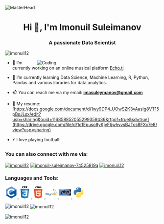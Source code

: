 ![MasterHead](https://www.business-agility.com/wp-content/uploads/2018/10/top-banner-2-1920x677.jpg)
<h1 align="center">Hi 👋, I'm Imonuil Suleimanov</h1>
<h3 align="center">A passionate Data Scientist</h3>

<p align="left"> <img src="https://komarev.com/ghpvc/?username=imonuil12&label=Profile%20views&color=0e75b6&style=flat" alt="imonuil12" /> </p>

<img align="right" alt="Coding" width="400" src="https://cdn.filestackcontent.com/efbSR18hT5uRKuo0zoMA">

- 🔭 I’m currently working on an online musical platform [Echo.tj](https://echo.tj/app/overview)

- 🌱 I’m currently learning Data Science, Machine Learning, R, Python, Pandas and various libraries for data analytics.

- 📫 You can reach me via my email: **imasuleymanov@gmail.com**

- 📄 My resume: [https://docs.google.com/document/d/1wy9DP4_UOwSZK3vAasIg8VT15pBsJLsx/edit?usp=sharing&ouid=116858852055299359436&rtpof=true&sd=true](https://drive.google.com/file/d/1o1Epuso8yKjyFtjwhvvsBJTcsBFXc7e8/view?usp=sharing)

- ⚡ I love playing football!

<h3 align="left">You can also connect with me via:</h3>
<p align="left">
<a href="https://twitter.com/imonuil12" target="blank"><img align="center" src="https://raw.githubusercontent.com/rahuldkjain/github-profile-readme-generator/master/src/images/icons/Social/twitter.svg" alt="imonuil12" height="30" width="40" /></a>
<a href="https://linkedin.com/in/imonuil-suleimanov-74525819a" target="blank"><img align="center" src="https://raw.githubusercontent.com/rahuldkjain/github-profile-readme-generator/master/src/images/icons/Social/linked-in-alt.svg" alt="imonuil-suleimanov-74525819a" height="30" width="40" /></a>
<a href="https://instagram.com/imonuil.12" target="blank"><img align="center" src="https://raw.githubusercontent.com/rahuldkjain/github-profile-readme-generator/master/src/images/icons/Social/instagram.svg" alt="imonuil.12" height="30" width="40" /></a>
</p>

<h3 align="left">Languages and Tools:</h3>
<p align="left"> <a href="https://www.cprogramming.com/" target="_blank" rel="noreferrer"> <img src="https://raw.githubusercontent.com/devicons/devicon/master/icons/c/c-original.svg" alt="c" width="40" height="40"/> </a> <a href="https://www.w3schools.com/css/" target="_blank" rel="noreferrer"> <img src="https://raw.githubusercontent.com/devicons/devicon/master/icons/css3/css3-original-wordmark.svg" alt="css3" width="40" height="40"/> </a> <a href="https://www.w3.org/html/" target="_blank" rel="noreferrer"> <img src="https://raw.githubusercontent.com/devicons/devicon/master/icons/html5/html5-original-wordmark.svg" alt="html5" width="40" height="40"/> </a> <a href="https://www.mysql.com/" target="_blank" rel="noreferrer"> <img src="https://raw.githubusercontent.com/devicons/devicon/master/icons/mysql/mysql-original-wordmark.svg" alt="mysql" width="40" height="40"/> </a> <a href="https://www.php.net" target="_blank" rel="noreferrer"> <img src="https://raw.githubusercontent.com/devicons/devicon/master/icons/php/php-original.svg" alt="php" width="40" height="40"/> </a> <a href="https://www.python.org" target="_blank" rel="noreferrer"> <img src="https://raw.githubusercontent.com/devicons/devicon/master/icons/python/python-original.svg" alt="python" width="40" height="40"/> </a> </p>

<p><img align="left" src="https://github-readme-stats.vercel.app/api/top-langs?username=imonuil12&show_icons=true&locale=en&layout=compact" alt="imonuil12" /></p>

<p>&nbsp;<img align="center" src="https://github-readme-stats.vercel.app/api?username=imonuil12&show_icons=true&locale=en" alt="imonuil12" /></p>

<p><img align="center" src="https://github-readme-streak-stats.herokuapp.com/?user=imonuil12&" alt="imonuil12" /></p>
